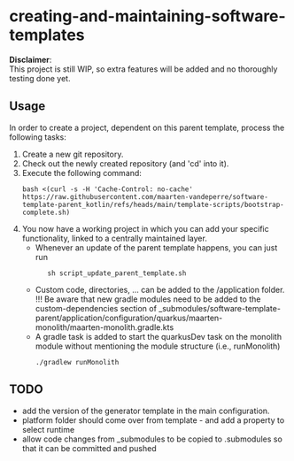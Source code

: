 # creating-and-maintaining-software-templates

**Disclaimer**:  
This project is still WIP, so extra features will be added and no thoroughly testing done yet.

## Usage
In order to create a project, dependent on this parent template, process the following tasks:
1. Create a new git repository.
2. Check out the newly created repository (and 'cd' into it).
3. Execute the following command:
    ```shell
    bash <(curl -s -H 'Cache-Control: no-cache' https://raw.githubusercontent.com/maarten-vandeperre/software-template-parent_kotlin/refs/heads/main/template-scripts/bootstrap-complete.sh)
    ```
4. You now have a working project in which you can add your specific functionality, linked to a
centrally maintained layer.
   * Whenever an update of the parent template happens, you can just run 
      ```shell
         sh script_update_parent_template.sh
      ```
   * Custom code, directories, ... can be added to the /application folder.   
   !!! Be aware that new gradle modules need to be added to the custom-dependencies section of
   _submodules/software-template-parent/application/configuration/quarkus/maarten-monolith/maarten-monolith.gradle.kts
   * A gradle task is added to start the quarkusDev task on the monolith module without mentioning the module structure (i.e., runMonolith)
       ```shell
       ./gradlew runMonolith
       ```

## TODO
* add the version of the generator template in the main configuration.
* platform folder should come over from template - and add a property to select runtime
* allow code changes from _submodules to be copied to .submodules so that it can be committed and pushed